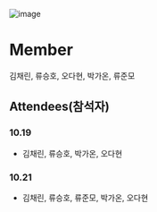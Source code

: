 ![image](https://user-images.githubusercontent.com/87309905/196717568-03302885-8a3a-4c96-9c49-dbc2fb69d8af.png)
# Member
김채린, 류승호, 오다현, 박가온, 류준모

## Attendees(참석자)

### 10.19
- 김채린, 류승호, 박가온, 오다현
### 10.21
- 김채린, 류승호, 류준모, 박가온, 오다현
